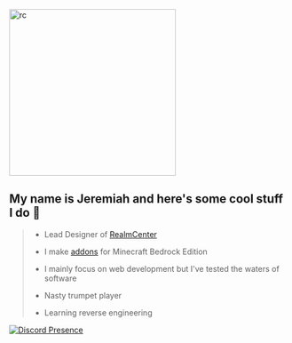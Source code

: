 <img src="https://realmcenter.org/assets/logo-f76ef188.png" alt="rc" width="300"/>

## My name is Jeremiah and here's some cool stuff I do 👋

> - Lead Designer of [RealmCenter](https://realmcenter.org)
>   
> - I make [addons](https://mcpedl.com/) for Minecraft Bedrock Edition
>   
> - I mainly focus on web development but I've tested the waters of software
>   
> - Nasty trumpet player
>   
> - Learning reverse engineering

[![Discord Presence](https://lanyard.cnrad.dev/api/1000826721735561327)](https://discord.com/users/1000826721735561327)

